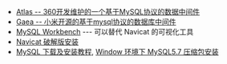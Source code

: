 - [Atlas -- 360开发维护的一个基于MySQL协议的数据中间件](https://github.com/Qihoo360/Atlas/wiki/Atlas%E7%9A%84%E5%AE%89%E8%A3%85)
- [Gaea -- 小米开源的基于mysql协议的数据库中间件](https://github.com/Xiaomi/gaea)
- [MySQL Workbench](https://dev.mysql.com/downloads/workbench/) --- 可以替代 Navicat 的可视化工具
- [Navicat 破解版安装](https://www.cnblogs.com/zenglintao/p/12823285.html)
- [MySQL 下载及安装教程](http://c.biancheng.net/view/2391.html), [Window 环境下 MySQL5.7 压缩包安装](https://www.cnblogs.com/misscai/p/11026987.html)
